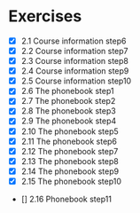 # Exercises
- [x] 2.1 Course information step6
- [x] 2.2 Course information step7
- [x] 2.3 Course information step8
- [x] 2.4 Course information step9
- [x] 2.5 Course information step10
- [x] 2.6 The phonebook step1
- [x] 2.7 The phonebook step2
- [x] 2.8 The phonebook step3
- [x] 2.9 The phonebook step4
- [x] 2.10 The phonebook step5
- [x] 2.11 The phonebook step6
- [x] 2.12 The phonebook step7
- [x] 2.13 The phonebook step8
- [x] 2.14 The phonebook step9
- [x] 2.15 The phonebook step10
- [] 2.16 Phonebook step11
